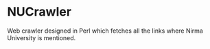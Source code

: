 # NUCrawler
Web crawler designed in Perl which fetches all the links where Nirma University is mentioned.
